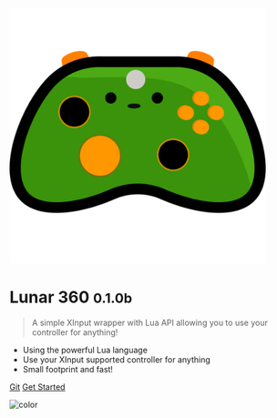 <!-- _coverpage.md -->

<img src="icon-face.svg" alt="Lunar 360 Logo" width="450">

# Lunar 360 <small>0.1.0b</small>

> A simple XInput wrapper with Lua API allowing you to use your controller for anything!

- Using the powerful Lua language
- Use your XInput supported controller for anything
- Small footprint and fast!

[Git](https://github.com/Imagine-Programming/lunar360)
[Get Started](intro.md)

<!-- background color -->
![color](#333333)